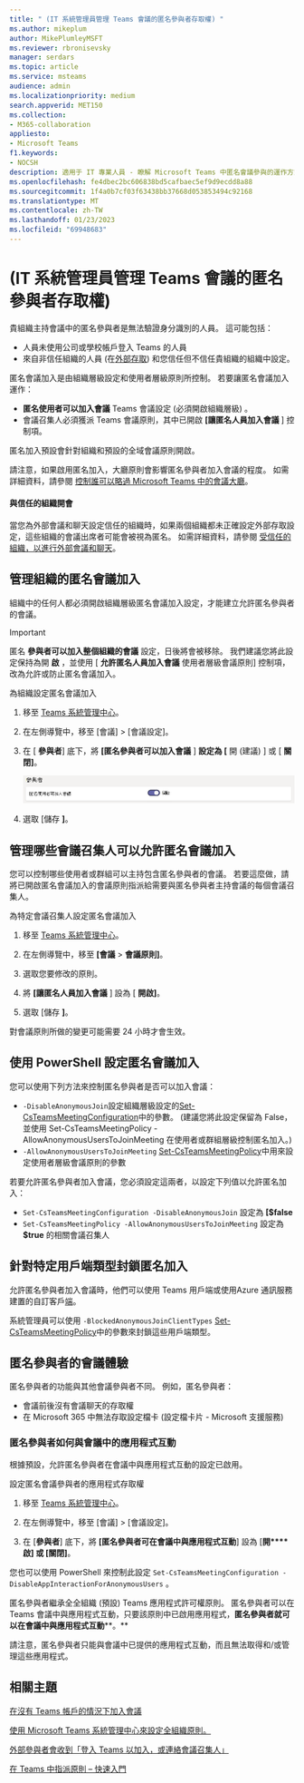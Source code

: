 ```yaml
---
title: " (IT 系統管理員管理 Teams 會議的匿名參與者存取權) "
ms.author: mikeplum
author: MikePlumleyMSFT
ms.reviewer: rbronisevsky
manager: serdars
ms.topic: article
ms.service: msteams
audience: admin
ms.localizationpriority: medium
search.appverid: MET150
ms.collection:
- M365-collaboration
appliesto:
- Microsoft Teams
f1.keywords:
- NOCSH
description: 適用于 IT 專業人員 - 瞭解 Microsoft Teams 中匿名會議參與的運作方式。
ms.openlocfilehash: fe4dbec2bc606838bd5cafbaec5ef9d9ecdd8a88
ms.sourcegitcommit: 1f4a0b7cf03f63438bb37668d053853494c92168
ms.translationtype: MT
ms.contentlocale: zh-TW
ms.lasthandoff: 01/23/2023
ms.locfileid: "69948683"
---
```

# <a name="manage-anonymous-participant-access-to-teams-meetings-it-admins"></a> (IT 系統管理員管理 Teams 會議的匿名參與者存取權) 

貴組織主持會議中的匿名參與者是無法驗證身分識別的人員。 這可能包括：

- 人員未使用公司或學校帳戶登入 Teams 的人員 
- 來自非信任組織的人員 (在[外部存取](manage-external-access.md)) 和您信任但不信任貴組織的組織中設定。

匿名會議加入是由組織層級設定和使用者層級原則所控制。 若要讓匿名會議加入運作：
- **匿名使用者可以加入會議** Teams 會議設定 (必須開啟組織層級) 。
- 會議召集人必須獲派 Teams 會議原則，其中已開啟 **[讓匿名人員加入會議** ] 控制項。

匿名加入預設會針對組織和預設的全域會議原則開啟。

請注意，如果啟用匿名加入，大廳原則會影響匿名參與者加入會議的程度。 如需詳細資料，請參閱 [控制誰可以略過 Microsoft Teams 中的會議大廳](who-can-bypass-meeting-lobby.md)。

#### <a name="meetings-with-trusted-organizations"></a>與信任的組織開會

當您為外部會議和聊天設定信任的組織時，如果兩個組織都未正確設定外部存取設定，這些組織的會議出席者可能會被視為匿名。 如需詳細資料，請參閱 [受信任的組織，以進行外部會議和聊天](manage-external-access.md)。

## <a name="manage-anonymous-meeting-join-for-the-organization"></a>管理組織的匿名會議加入

組織中的任何人都必須開啟組織層級匿名會議加入設定，才能建立允許匿名參與者的會議。

> [!Important]
> 匿名 **參與者可以加入整個組織的會議** 設定，日後將會被移除。 我們建議您將此設定保持為開 **啟** ，並使用 [ **允許匿名人員加入會議** 使用者層級會議原則] 控制項，改為允許或防止匿名會議加入。

為組織設定匿名會議加入
1. 移至 [Teams 系統管理中心](https://admin.teams.microsoft.com)。

1. 在左側導覽中，移至 [會議]  >  [會議設定]。

1. 在 [ **參與者**] 底下，將 **[匿名參與者可以加入會議** ] **設定為 [** 開 (建議) ] 或 [ **關閉]**。

    ![系統管理中心中會議的參與者設定螢幕擷取畫面。](media/meeting-settings-participants.png "Microsoft Teams 系統管理中心中 Teams 會議的參與者設定螢幕擷取畫面")

1. 選取 [儲存 **]**。

## <a name="manage-which-meeting-organizers-can-allow-anonymous-meeting-join"></a>管理哪些會議召集人可以允許匿名會議加入

您可以控制哪些使用者或群組可以主持包含匿名參與者的會議。 若要這麼做，請將已開啟匿名會議加入的會議原則指派給需要與匿名參與者主持會議的每個會議召集人。

為特定會議召集人設定匿名會議加入
1. 移至 [Teams 系統管理中心](https://admin.teams.microsoft.com)。

1. 在左側導覽中，移至 **[會議**  >  **會議原則]**。

1. 選取您要修改的原則。

1. 將 **[讓匿名人員加入會議** ] 設為 [ **開啟]**。

1. 選取 [儲存 **]**。

對會議原則所做的變更可能需要 24 小時才會生效。

## <a name="configure-anonymous-meeting-join-using-powershell"></a>使用 PowerShell 設定匿名會議加入

您可以使用下列方法來控制匿名參與者是否可以加入會議：

- `-DisableAnonymousJoin`設定組織層級設定的[Set-CsTeamsMeetingConfiguration](/powershell/module/skype/set-csteamsmeetingconfiguration)中的參數。  (建議您將此設定保留為 False，並使用 Set-CsTeamsMeetingPolicy -AllowAnonymousUsersToJoinMeeting 在使用者或群組層級控制匿名加入。) 
- `-AllowAnonymousUsersToJoinMeeting` [Set-CsTeamsMeetingPolicy](/powershell/module/skype/set-csteamsmeetingpolicy)中用來設定使用者層級會議原則的參數

若要允許匿名參與者加入會議，您必須設定這兩者，以設定下列值以允許匿名加入：

- `Set-CsTeamsMeetingConfiguration -DisableAnonymousJoin` 設定為 **[$false**
- `Set-CsTeamsMeetingPolicy -AllowAnonymousUsersToJoinMeeting` 設定為 **$true** 的相關會議召集人

## <a name="block-anonymous-join-for-specific-client-types"></a>針對特定用戶端類型封鎖匿名加入

允許匿名參與者加入會議時，他們可以使用 Teams 用戶端或使用Azure 通訊服務建置的自訂客戶[端](/azure/communication-services/)。 

系統管理員可以使用 `-BlockedAnonymousJoinClientTypes` [Set-CsTeamsMeetingPolicy](/powershell/module/skype/set-csteamsmeetingpolicy#-blockedanonymousjoinclienttypes)中的參數來封鎖這些用戶端類型。

## <a name="anonymous-participants-meeting-experience"></a>匿名參與者的會議體驗

匿名參與者的功能與其他會議參與者不同。 例如，匿名參與者：

- 會議前後沒有會議聊天的存取權
- 在 Microsoft 365 中無法存取設定檔卡 (設定檔卡片 - Microsoft 支援服務) 

### <a name="how-anonymous-participants-interact-with-apps-in-meetings"></a>匿名參與者如何與會議中的應用程式互動

根據預設，允許匿名參與者在會議中與應用程式互動的設定已啟用。

設定匿名會議參與者的應用程式存取權

1. 移至 [Teams 系統管理中心](https://admin.teams.microsoft.com)。

1. 在左側導覽中，移至 [會議]  >  [會議設定]。

1. 在 [**參與者**] 底下，將 **[匿名參與者可在會議中與應用程式互動**] 設為 [**開****啟] 或 [關閉]**。

您也可以使用 PowerShell 來控制此設定 `Set-CsTeamsMeetingConfiguration -DisableAppInteractionForAnonymousUsers` 。

匿名參與者繼承全全組織 (預設) Teams 應用程式許可權原則。 匿名參與者可以在 Teams 會議中與應用程式互動，只要該原則中已啟用應用程式，**匿名參與者就可以在會議中與應用程式互動****。**

請注意，匿名參與者只能與會議中已提供的應用程式互動，而且無法取得和/或管理這些應用程式。

## <a name="related-topics"></a>相關主題

[在沒有 Teams 帳戶的情況下加入會議](https://support.microsoft.com/office/c6efc38f-4e03-4e79-b28f-e65a4c039508)

[使用 Microsoft Teams 系統管理中心來設定全組織原則。](meeting-settings-in-teams.md#allow-anonymous-users-to-join-meetings)

[外部參與者會收到「登入 Teams 以加入，或連絡會議召集人」](/microsoftteams/troubleshoot/meetings/external-participants-join-meeting-blocked)

[在 Teams 中指派原則 – 快速入門](policy-assignment-overview.md)